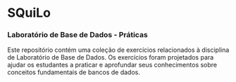 <h1> SQuiLo</h1> 
<h3> Laboratório de Base de Dados - Práticas</h3>
Este repositório contém uma coleção de exercícios relacionados à disciplina de Laboratório de Base de Dados. Os exercícios foram projetados para ajudar os estudantes a praticar e aprofundar seus conhecimentos sobre conceitos fundamentais de bancos de dados.
